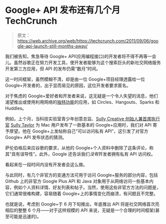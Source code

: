 # Google+ API 发布还有几个月 TechCrunch

> 原文：<https://web.archive.org/web/https://techcrunch.com/2011/09/06/google-api-launch-still-months-away/>

我们被告知，焦急等待 Google+ API(应用编程接口)的开发者将不得不再等一会儿。虽然谷歌正在努力开发工具，使开发者能够为这个搜索巨头的新社交网络服务开发第三方应用，但 API 的发布仍需“数月”时间。

这一时间框架，虽然模糊不清，却是由一位 Google+项目经理透露给一位 Google+开发者的，出于显而易见的原因，这位开发者要求匿名。

对于焦虑的 Google+爱好者和开发者来说，这无疑是一个令人失望的消息，他们渴望推出或使用利用网络的[独特功能](https://web.archive.org/web/20230205025849/https://plus.google.com/welcome)的应用，如 Circles、Hangouts、Sparks 和 Huddles。

例如，上个月，当科技实验室青少年创意总监、[Sully Creative 创始人兼首席执行官](https://web.archive.org/web/20230205025849/https://techcrunch.com/2011/08/09/google-the-mac-app/) [Sully Taylor](https://web.archive.org/web/20230205025849/https://plus.google.com/117004689442171581613) 为 Mac 用户发布了一款基本的 Google+应用时，我们对 API 寄予厚望。他在 Google+上发帖称自己“可以访问私有 API”，这引发了对官方 Google+ API 发布状态的猜测。

萨伦伯格后来应谷歌的要求，从他的 Google+个人资料中删除了这条评论，称其“具有误导性”。此外，Google 还告诉我们*没有*开发者拥有私有 API 访问权。

看起来在一段时间内没有开发者会这么做。

与此同时，有几个非官方的变通方法可用于访问 Google+服务的部分内容，包括 Github 上的非官方 Google Plus API 和 Java 对象用于从网络访问一些基本内容，例如个人资料详情、好友列表和帖子。当然，使用这些非官方方法的问题是，它们通常很难构建，容易随着 Google+上的事情变化而崩溃，有问题且不完整。

也就是说，考虑到 Google+于 6 月下旬推出，年底推出 API 将是社交网络首次亮相后的整整 6 个月——对于这样规模的 API 来说，无疑是一个合理的时间框架(甚至可能是迅速的)。